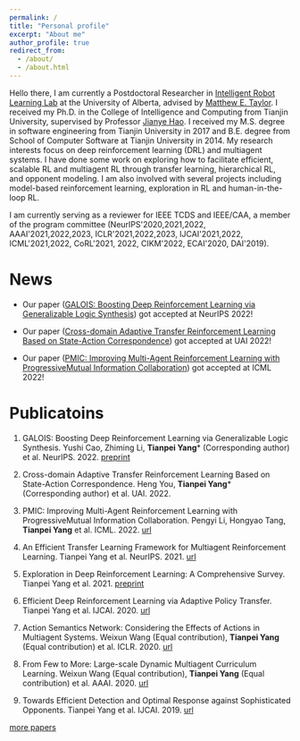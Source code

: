```yaml
---
permalink: /
title: "Personal profile"
excerpt: "About me"
author_profile: true
redirect_from: 
  - /about/
  - /about.html
---
```



Hello there, I am currently a Postdoctoral Researcher in [Intelligent Robot Learning Lab](https://irll.ca/) at the University of Alberta, advised by [Matthew E. Taylor](https://drmatttaylor.net/). I received my Ph.D. in the College of Intelligence and Computing from Tianjin University, supervised by Professor [Jianye Hao](http://www.icdai.org/jianye.html). I received my M.S. degree in software engineering from Tianjin University in 2017 and B.E. degree from School of Computer Software at Tianjin University in 2014. My research interests focus on deep reinforcement learning (DRL) and multiagent systems. I have done some work on exploring how to facilitate efficient, scalable RL and multiagent RL through transfer learning, hierarchical RL, and opponent modeling. I am also involved with several projects including model-based reinforcement learning, exploration in RL and human-in-the-loop RL. 

I am currently serving as a reviewer for IEEE TCDS and IEEE/CAA, a member of the program committee (NeurIPS'2020,2021,2022, AAAI'2021,2022,2023, ICLR'2021,2022,2023, IJCAI'2021,2022, ICML'2021,2022, CoRL'2021, 2022, CIKM'2022, ECAI'2020, DAI'2019).

News
======
* Our paper ([GALOIS: Boosting Deep Reinforcement Learning via Generalizable Logic Synthesis](https://arxiv.org/abs/2205.13728)) got accepted at NeurIPS 2022!

* Our paper ([Cross-domain Adaptive Transfer Reinforcement Learning Based on State-Action Correspondence](https://openreview.net/forum?id=ShN3hPUsce5)) got accepted at UAI 2022!

* Our paper ([PMIC: Improving Multi-Agent Reinforcement Learning with ProgressiveMutual Information Collaboration](https://proceedings.mlr.press/v162/li22s.html)) got accepted at ICML 2022!


Publicatoins
======
1. GALOIS: Boosting Deep Reinforcement Learning via Generalizable Logic Synthesis. Yushi Cao, Zhiming Li, **Tianpei Yang*** (Corresponding author) et al. NeurIPS. 2022. [preprint](https://arxiv.org/abs/2205.13728)

2. Cross-domain Adaptive Transfer Reinforcement Learning Based on State-Action Correspondence. Heng You, **Tianpei Yang*** (Corresponding author) et al. UAI. 2022.

3. PMIC: Improving Multi-Agent Reinforcement Learning with ProgressiveMutual Information Collaboration. Pengyi Li, Hongyao Tang, **Tianpei Yang** et al. ICML. 2022. [url]([https://arxiv.org/abs/2203.08553](https://proceedings.mlr.press/v162/li22s.html))

4. An Efficient Transfer Learning Framework for Multiagent Reinforcement Learning. Tianpei Yang et al. NeurIPS. 2021. [url](https://proceedings.neurips.cc/paper/2021/hash/8d9a6e908ed2b731fb96151d9bb94d49-Abstract.html)

5. Exploration in Deep Reinforcement Learning: A Comprehensive Survey. Tianpei Yang et al. 2021. [preprint](https://arxiv.org/abs/2109.06668)

6. Efficient Deep Reinforcement Learning via Adaptive Policy Transfer. Tianpei Yang et al. IJCAI. 2020. [url](https://www.ijcai.org/proceedings/2020/428) 

7. Action Semantics Network: Considering the Effects of Actions in Multiagent Systems. Weixun Wang (Equal contribution), **Tianpei Yang** (Equal contribution) et al. ICLR. 2020. [url](https://openreview.net/forum?id=ryg48p4tPH) 

8. From Few to More: Large-scale Dynamic Multiagent Curriculum Learning. Weixun Wang (Equal contribution), **Tianpei Yang** (Equal contribution) et al. AAAI. 2020. [url](https://ojs.aaai.org//index.php/AAAI/article/view/6221) 

9. Towards Efficient Detection and Optimal Response against Sophisticated Opponents. Tianpei Yang et al. IJCAI. 2019. [url](https://www.ijcai.org/proceedings/2019/88) 

<a href="https://tianpeiyang.github.io/publications">more papers</a>

